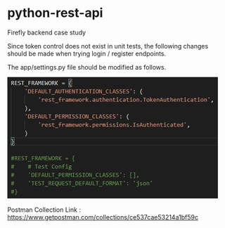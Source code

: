 # python-rest-api
Firefly backend case study

Since token control does not exist in unit tests, the following changes should be made when trying login / register endpoints.

The app/settings.py file should be modified as follows.

![alt text](https://github.com/onurceri/python-rest-api/blob/master/settings-py.png?raw=true)

Postman Collection Link : https://www.getpostman.com/collections/ce537cae53214a1bf59c
